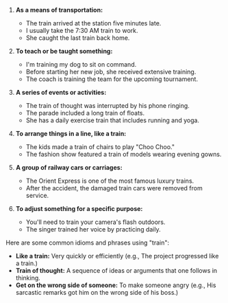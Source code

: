 1. **As a means of transportation:**
   - The train arrived at the station five minutes late.
   - I usually take the 7:30 AM train to work.
   - She caught the last train back home.

2. **To teach or be taught something:**
   - I'm training my dog to sit on command.
   - Before starting her new job, she received extensive training.
   - The coach is training the team for the upcoming tournament.

3. **A series of events or activities:**
   - The train of thought was interrupted by his phone ringing.
   - The parade included a long train of floats.
   - She has a daily exercise train that includes running and yoga.

4. **To arrange things in a line, like a train:**
   - The kids made a train of chairs to play "Choo Choo."
   - The fashion show featured a train of models wearing evening gowns.

5. **A group of railway cars or carriages:**
   - The Orient Express is one of the most famous luxury trains.
   - After the accident, the damaged train cars were removed from service.

6. **To adjust something for a specific purpose:**
   - You'll need to train your camera's flash outdoors.
   - The singer trained her voice by practicing daily.

Here are some common idioms and phrases using "train":

- **Like a train:** Very quickly or efficiently (e.g., The project progressed like a train.)
- **Train of thought:** A sequence of ideas or arguments that one follows in thinking.
- **Get on the wrong side of someone:** To make someone angry (e.g., His sarcastic remarks got him on the wrong side of his boss.)